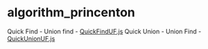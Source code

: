 # algorithm_princenton

Quick Find - Union find - [QuickFindUF.js](QuickFindUF.js)
Quick Union - Union Find - [QuickUnionUF.js](QuickUnionUF.js)
